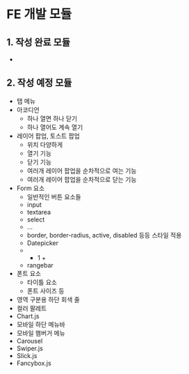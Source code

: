# FE 개발 모듈

## 1. 작성 완료 모듈
+ 


## 2. 작성 예정 모듈
+ 탭 메뉴
+ 아코디언
  - 하나 열면 하나 닫기
  - 하나 열어도 계속 열기
+ 레이어 팝업, 토스트 팝업
  - 위치 다양하게
  - 열기 기능
  - 닫기 기능
  - 여러개 레이어 팝업을 순차적으로 여는 기능
  - 여러개 레이어 팝업을 순차적으로 닫는 기능
+ Form 요소
  - 일반적인 버튼 요소들
  - input
  - textarea
  - select
  - ...
  - border, border-radius, active, disabled 등등 스타일 적용
  - Datepicker
  - - 1 +
  - rangebar
+ 폰트 요소
  - 타이틀 요소
  - 폰트 사이즈 등
+ 영역 구분용 하단 회색 줄
+ 컬러 팔레트
+ Chart.js
+ 모바일 하단 메뉴바
+ 모바일 햄버거 메뉴
+ Carousel
+ Swiper.js
+ Slick.js
+ Fancybox.js
